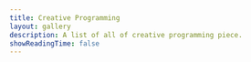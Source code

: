 ```yaml
--- 
title: Creative Programming
layout: gallery
description: A list of all of creative programming piece.
showReadingTime: false
---
```

